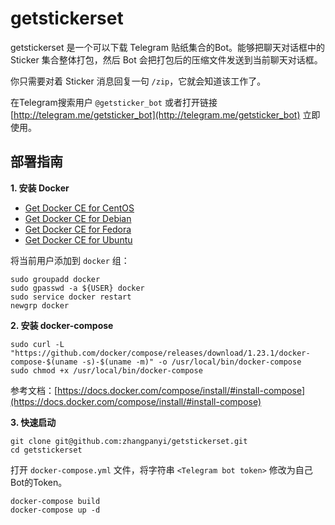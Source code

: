 # getstickerset
getstickerset 是一个可以下载 Telegram 贴纸集合的Bot。能够把聊天对话框中的 Sticker 集合整体打包，然后 Bot 会把打包后的压缩文件发送到当前聊天对话框。

你只需要对着 Sticker 消息回复一句 `/zip`，它就会知道该工作了。

在Telegram搜索用户 `@getsticker_bot` 或者打开链接 [http://telegram.me/getsticker_bot](http://telegram.me/getsticker_bot) 立即使用。

## 部署指南

**1. 安装 Docker**
* [Get Docker CE for CentOS](https://docs.docker.com/install/linux/docker-ce/centos/)
* [Get Docker CE for Debian](https://docs.docker.com/install/linux/docker-ce/debian/)
* [Get Docker CE for Fedora](https://docs.docker.com/install/linux/docker-ce/fedora/)
* [Get Docker CE for Ubuntu](https://docs.docker.com/install/linux/docker-ce/ubuntu/)

将当前用户添加到 `docker` 组：
```
sudo groupadd docker
sudo gpasswd -a ${USER} docker
sudo service docker restart
newgrp docker
```

**2. 安装 docker-compose**
```
sudo curl -L "https://github.com/docker/compose/releases/download/1.23.1/docker-compose-$(uname -s)-$(uname -m)" -o /usr/local/bin/docker-compose
sudo chmod +x /usr/local/bin/docker-compose
```
参考文档：[https://docs.docker.com/compose/install/#install-compose](https://docs.docker.com/compose/install/#install-compose)

**3. 快速启动**
```
git clone git@github.com:zhangpanyi/getstickerset.git
cd getstickerset
```

打开 `docker-compose.yml` 文件，将字符串 `<Telegram bot token>` 修改为自己Bot的Token。

```
docker-compose build
docker-compose up -d
```